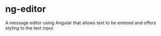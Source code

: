 # ng-editor
A message editor using Angular that allows text to be entered and offers styling to the text input.
